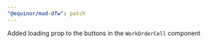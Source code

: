 ```yaml
---
"@equinor/mad-dfw": patch
---
```


Added loading prop to the buttons in the `WorkOrderCell` component
